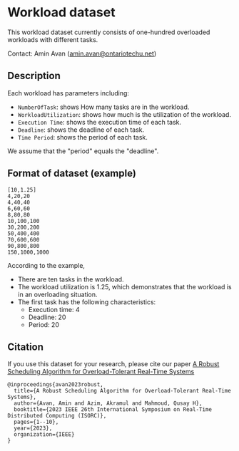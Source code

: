 # Workload dataset

This workload dataset currently consists of one-hundred overloaded workloads with different tasks.

Contact: Amin Avan (amin.avan@ontariotechu.net)

## Description
Each workload has parameters including:

* `NumberOfTask`: shows How many tasks are in the workload. 
* `WorkloadUtilization`: shows how much is the utilization of the workload.
* `Execution Time`: shows the execution time of each task.
* `Deadline`: shows the deadline of each task.
* `Time Period`: shows the period of each task.

We assume that the "period" equals the "deadline".

## Format of dataset (example)
```
[10,1.25]
4,20,20
4,40,40
6,60,60
8,80,80
10,100,100
30,200,200
50,400,400
70,600,600
90,800,800
150,1000,1000
```
According to the example,
* There are ten tasks in the workload.
* The workload utilization is 1.25, which demonstrates that the workload is in an overloading situation.
* The first task has the following characteristics:
	* Execution time: 4
	* Deadline: 20
	* Period: 20

## Citation
If you use this dataset for your research, please cite our paper [A Robust Scheduling Algorithm for Overload-Tolerant Real-Time Systems](https://ieeexplore.ieee.org/document/10197026)
```
@inproceedings{avan2023robust,
  title={A Robust Scheduling Algorithm for Overload-Tolerant Real-Time Systems},
  author={Avan, Amin and Azim, Akramul and Mahmoud, Qusay H},
  booktitle={2023 IEEE 26th International Symposium on Real-Time Distributed Computing (ISORC)},
  pages={1--10},
  year={2023},
  organization={IEEE}
}
```